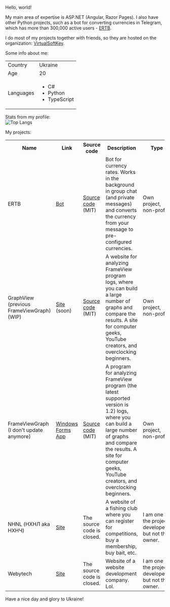 Hello, world!

My main area of expertise is ASP.NET (Angular, Razor Pages). I also have other Python projects, such as a bot for converting currencies in Telegram, which has more than 300,000 active users - <a href="https://t.me/exchange_rates_vsk_bot">ERTB</a>.

I do most of my projects together with friends, so they are hosted on the organization: <a href="https://github.com/VirtualSoftKey">VirtualSoftKey</a>.

Some info about me:<br>
<table>
  <tr>
    <td>
      Country
    </td>
    <td>
      Ukraine
    </td>
  </tr>
  <tr>
    <td>
      Age
    </td>
    <td>
      20
    </td>
  </tr>
  <tr>
    <td>
      Languages
    </td>
    <td>
      <ul>
        <li>C#</li>
        <li>Python</li>
        <li>TypeScript</li>
      </ul>
    </td>
  </tr>
</table>

Stats from my profile:<br>
![Top Langs](https://github-readme-stats.vercel.app/api/top-langs/?username=volkovskey&theme=nord)

My projects:<br>
<table>
  <tr>
    <th>
      Name
    </th>
    <th>
      Link
    </th>
    <th>
      Source code
    </th>
    <th>
      Description
    </th>
    <th>
      Type
    </th>
  </tr>
  <tr>
    <td>
      ERTB
    </td>
    <td>
      <a href="https://t.me/exchange_rates_vsk_bot">Bot</a>
    </td>
    <td>
      <a href="https://github.com/VirtualSoftKey/exchange-rates-tg-bot">Source code</a> (MIT)
    </td>
    <td>
      Bot for currency rates. Works in the background in group chat (and private messages) and converts the currency from your message to pre-configured currencies.
    </td>
    <td>
      Own project, non-profit
    </td>
  </tr>
  <tr>
    <td>
      GraphView (previous FrameViewGraph) (WIP)
    </td>
    <td>
      <a href="">Site</a> (soon)
    </td>
    <td>
      <a href="https://github.com/VirtualSoftKey/GraphView">Source code</a> (MIT)
    </td>
    <td>
      A website for analyzing FrameView program logs, where you can build a large number of graphs and compare the results. A site for computer geeks, YouTube creators, and overclocking beginners.
    </td>
    <td>
      Own project, non-profit
    </td>
  </tr>
  <tr>
    <td>
      FrameViewGraph (I don't update anymore)
    </td>
    <td>
      <a href="https://github.com/volkovskey/FrameViewGraph/releases/tag/1.5.0">Windows Forms App</a>
    </td>
    <td>
      <a href="https://github.com/volkovskey/FrameViewGraph">Source code</a> (MIT)
    </td>
    <td>
      A program for analyzing <a gref="https://www.nvidia.com/en-us/geforce/technologies/frameview/">FrameView</a> program (the latest supported version is 1.2) logs, where you can build a large number of graphs and compare the results. A site for computer geeks, YouTube creators, and overclocking beginners.
    </td>
    <td>
      Own project, non-profit
    </td>
  </tr>
  <tr>
    <td>
      NHNL (НХНЛ aka НХНЧ)
    </td>
    <td>
      <a href="https://нхнч.com">Site</a>
    </td>
    <td>
      The source code is closed.
    </td>
    <td>
      A website of a fishing club where you can register for competitions, buy a membership, buy bait, etc.
    </td>
    <td>
      I am one of the project developers, but not the owner.
    </td>
  </tr>
  <tr>
    <td>
      Webytech
    </td>
    <td>
      <a href="https://webytech.cz/">Site</a>
    </td>
    <td>
      The source code is closed.
    </td>
    <td>
      Website of a website development company. Lol.
    </td>
    <td>
      I am one of the project developers, but not the owner.
    </td>
  </tr>
</table>

Have a nice day and glory to Ukraine!
